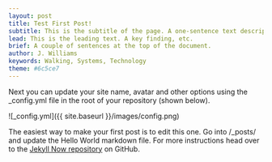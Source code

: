 ```yaml
---
layout: post
title: Test First Post!
subtitle: This is the subtitle of the page. A one-sentence text description.
lead: This is the leading text. A key finding, etc. 
brief: A couple of sentences at the top of the document. 
author: J. Williams
keywords: Walking, Systems, Technology
theme: #6c5ce7
---
```


Next you can update your site name, avatar and other options using the _config.yml file in the root of your repository (shown below).

![_config.yml]({{ site.baseurl }}/images/config.png)

The easiest way to make your first post is to edit this one. Go into /_posts/ and update the Hello World markdown file. For more instructions head over to the [Jekyll Now repository](https://github.com/barryclark/jekyll-now) on GitHub.
